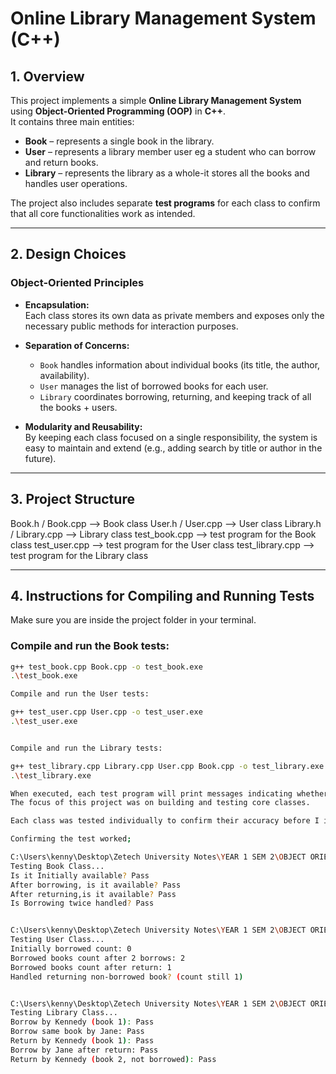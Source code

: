# Online Library Management System (C++)

## 1. Overview
This project implements a simple **Online Library Management System** using **Object-Oriented Programming (OOP)** in **C++**.  
It contains three main entities:
- **Book** – represents  a single book in the library.
- **User** – represents a library member user eg a student who can borrow and return books.
- **Library** – represents the library as a whole-it stores all the books and handles user operations.

The project also includes separate **test programs** for each class to confirm that all core functionalities work as intended.

---

## 2. Design Choices

### Object-Oriented Principles
- **Encapsulation:**  
  Each class stores its own data as private members and exposes only the necessary public methods for interaction purposes.
  
- **Separation of Concerns:**  
  - `Book` handles information about individual books (its title, the author, availability).  
  - `User` manages the list of borrowed books for each user.  
  - `Library` coordinates borrowing, returning, and keeping track of all the books + users.

- **Modularity and Reusability:**  
  By keeping each class focused on a single responsibility, the system is easy to maintain and extend (e.g., adding search by title or author in the future).

---

## 3. Project Structure
Book.h / Book.cpp --> Book class
User.h / User.cpp --> User class
Library.h / Library.cpp --> Library class
test_book.cpp --> test program for the Book class
test_user.cpp --> test program for the User class
test_library.cpp --> test program for the Library class


---

## 4. Instructions for Compiling and Running Tests
Make sure you are inside the project folder in your terminal.

### Compile and run the **Book** tests:
```bash
g++ test_book.cpp Book.cpp -o test_book.exe
.\test_book.exe

Compile and run the User tests:

g++ test_user.cpp User.cpp -o test_user.exe
.\test_user.exe


Compile and run the Library tests:

g++ test_library.cpp Library.cpp User.cpp Book.cpp -o test_library.exe
.\test_library.exe

When executed, each test program will print messages indicating whether the tested operations passed successfully.
The focus of this project was on building and testing core classes.

Each class was tested individually to confirm their accuracy before I integrating them.

Confirming the test worked;

C:\Users\kenny\Desktop\Zetech University Notes\YEAR 1 SEM 2\OBJECT ORIENTED PROGRAMMING 1\LibraryManagement>.\test_book.exe
Testing Book Class...
Is it Initially available? Pass
After borrowing, is it available? Pass
After returning,is it available? Pass
Is Borrowing twice handled? Pass


C:\Users\kenny\Desktop\Zetech University Notes\YEAR 1 SEM 2\OBJECT ORIENTED PROGRAMMING 1\LibraryManagement>.\test_user.exe
Testing User Class...
Initially borrowed count: 0
Borrowed books count after 2 borrows: 2
Borrowed books count after return: 1
Handled returning non-borrowed book? (count still 1)


C:\Users\kenny\Desktop\Zetech University Notes\YEAR 1 SEM 2\OBJECT ORIENTED PROGRAMMING 1\LibraryManagement>.\test_library.exe
Testing Library Class...
Borrow by Kennedy (book 1): Pass
Borrow same book by Jane: Pass
Return by Kennedy (book 1): Pass
Borrow by Jane after return: Pass
Return by Kennedy (book 2, not borrowed): Pass





